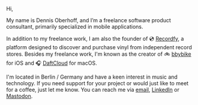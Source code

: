 Hi, 

My name is Dennis Oberhoff, and I’m a freelance software product consultant, primarily specialized in mobile applications. 

In addition to my freelance work, I am also the founder of 💿 [Recordfy](https://apps.apple.com/us/app/recordfy-the-vinyl-app/id6472716489), a platform designed to discover and purchase vinyl from independent record stores. Besides my freelance work, I'm known as the creator of 🚲 [bbybike](https://apps.apple.com/de/app/bbybike-die-fahrrad-app/id639384862) for iOS and 🎧 [DaftCloud](https://apps.apple.com/us/app/daftcloud/id1320450034) for macOS. 

I'm located in Berlin / Germany and have a keen interest in music and technology. If you need support for your project or would just like to meet for a coffee, just let me know. You can reach me via [email](mailto:dennis@obrhoff.de), [LinkedIn](https://www.linkedin.com/in/obrhoff/) or [Mastodon](https://chaos.social/@obrhoff).
